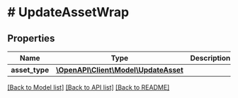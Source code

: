 # # UpdateAssetWrap

## Properties

Name | Type | Description | Notes
------------ | ------------- | ------------- | -------------
**asset_type** | [**\OpenAPI\Client\Model\UpdateAsset**](UpdateAsset.md) |  | [optional]

[[Back to Model list]](../../README.md#models) [[Back to API list]](../../README.md#endpoints) [[Back to README]](../../README.md)
